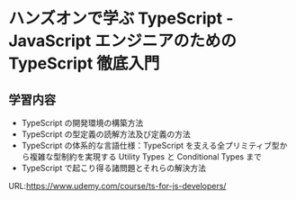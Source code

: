 # ハンズオンで学ぶ TypeScript - JavaScript エンジニアのための TypeScript 徹底入門

## 学習内容

- TypeScript の開発環境の構築方法
- TypeScript の型定義の読解方法及び定義の方法
- TypeScript の体系的な言語仕様：TypeScript を支える全プリミティブ型から複雑な型制約を実現する Utility Types と Conditional Types まで
- TypeScript で起こり得る諸問題とそれらの解決方法

URL:https://www.udemy.com/course/ts-for-js-developers/
